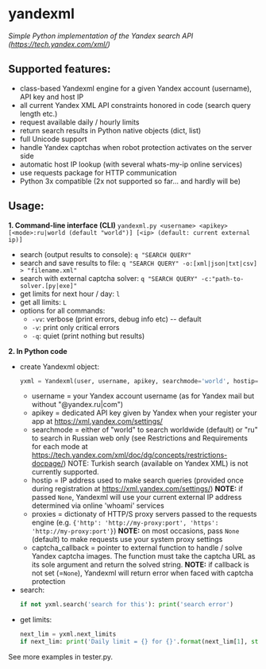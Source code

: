 # yandexml
*Simple Python implementation of the Yandex search API (https://tech.yandex.com/xml/)*

## Supported features:
* class-based Yandexml engine for a given Yandex account (username), API key and host IP
* all current Yandex XML API constraints honored in code (search query length etc.)
* request available daily / hourly limits
* return search results in Python native objects (dict, list)
* full Unicode support
* handle Yandex captchas when robot protection activates on the server side
* automatic host IP lookup (with several whats-my-ip online services)
* use requests package for HTTP communication
* Python 3x compatible (2x not supported so far... and hardly will be)

## Usage:

**1. Command-line interface (CLI)**
`yandexml.py <username> <apikey> [<mode>:ru|world (default "world")] [<ip> (default: current external ip)]`

* search (output results to console):
`q "SEARCH QUERY"`
* search and save results to file:
`q "SEARCH QUERY" -o:[xml|json|txt|csv] > "filename.xml"`
* search with external captcha solver:
`q "SEARCH QUERY" -c:"path-to-solver.[py|exe]"`
* get limits for next hour / day:
`l`
* get all limits:
`L`
* options for all commands:
	* `-vv`: verbose (print errors, debug info etc) -- default
	* `-v`: print only critical errors
	* `-q`: quiet (print nothing but results)
		
**2. In Python code**
* create Yandexml object:
    ```python
    yxml = Yandexml(user, username, apikey, searchmode='world', hostip=None, proxies=None, captcha_callback=None)
    ```
    * username = your Yandex account username (as for Yandex mail but without "@yandex.ru|com")
    * apikey = dedicated API key given by Yandex when your register your app at https://xml.yandex.com/settings/
    * searchmode = either of "world" to search worldwide (default) or "ru" to search in Russian web only (see Restrictions and Requirements for each mode at https://tech.yandex.com/xml/doc/dg/concepts/restrictions-docpage/)
    NOTE: Turkish search (available on Yandex XML) is not currently supported.
    * hostip = IP address used to make search queries (provided once during registration at https://xml.yandex.com/settings/)
    **NOTE:** if passed `None`, Yandexml will use your current external IP address determined via online 'whoami' services
    * proxies = dictionaty of HTTP/S proxy servers passed to the requests engine (e.g. `{'http': 'http://my-proxy:port', 'https': 'http://my-proxy:port'}`)
    **NOTE:** on most occasions, pass `None` (default) to make requests use your system proxy settings
    * captcha_callback = pointer to external function to handle / solve Yandex captcha images.
    The function must take the captcha URL as its sole argument and return the solved string.
    **NOTE:** if callback is not set (=`None`), Yandexml will return error when faced with captcha protection
* search:
    ```python
	if not yxml.search('search for this'): print('search error')
	```
* get limits:
    ```python
	next_lim = yxml.next_limits 
    if next_lim: print('Daily limit = {} for {}'.format(next_lim[1], str(next_lim[0])))
    ```
	
See more examples in tester.py.